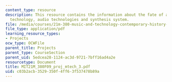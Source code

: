 ```yaml
---
content_type: resource
description: This resource contains the information about the fate of auto-tune, auto-tune
  technology, audio technologies and synthesis system.
file: /media/courses/21m-380-music-and-technology-contemporary-history-and-aesthetics-fall-2009/c03b2acb3529350f4ff63f537478b89a_MIT21M_380F09_proj_mtech_3.pdf
file_type: application/pdf
learning_resource_types:
- Projects
ocw_type: OCWFile
parent_title: Projects
parent_type: CourseSection
parent_uid: 5edcea28-1124-ac3d-9721-7bff16ad4a2e
resourcetype: Document
title: MIT21M_380F09_proj_mtech_3.pdf
uid: c03b2acb-3529-350f-4ff6-3f537478b89a
---
```

